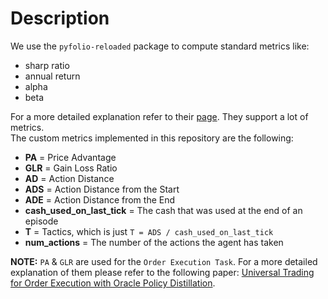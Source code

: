 # Description
We use the `pyfolio-reloaded` package to compute standard metrics like:
* sharp ratio
* annual return
* alpha
* beta

For a more detailed explanation refer to their [page](https://pypi.org/project/pyfolio-reloaded/). 
They support a lot of metrics.
<br> The custom metrics implemented in this repository are the following:
* **PA** = Price Advantage
* **GLR** = Gain Loss Ratio
* **AD** = Action Distance
* **ADS** = Action Distance from the Start
* **ADE** = Action Distance from the End
* **cash_used_on_last_tick** = The cash that was used at the end of an episode
* **T** = Tactics, which is just `T = ADS / cash_used_on_last_tick`
* **num_actions** = The number of the actions the agent has taken

**NOTE:** `PA` & `GLR` are used for the `Order Execution Task`. For a more detailed explanation
of them please refer to the following paper: [Universal Trading for Order Execution with Oracle Policy Distillation](https://arxiv.org/abs/2103.10860).